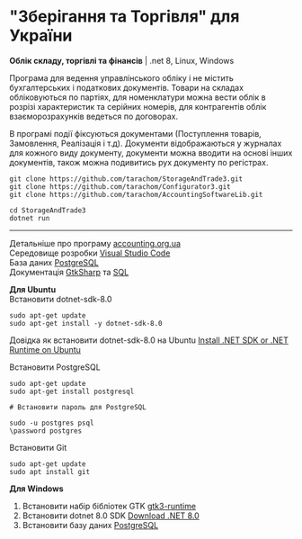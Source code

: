 # "Зберігання та Торгівля" для України
<b>Облік складу, торгівлі та фінансів</b> | .net 8, Linux, Windows <br/>
    
Програма для ведення управлінського обліку і не містить бухгалтерських і податкових документів.
Товари на складах обліковуються по партіях, для номенклатури можна вести облік в розрізі характеристик та серійних номерів, для контрагентів облік взаєморозрахунків ведеться по договорах.

В програмі події фіксуються документами (Поступлення товарів, Замовлення, Реалізація і т.д).
Документи відображаються у журналах для кожного виду документу, документи можна вводити на основі інших документів, також можна подивитись рух документу по регістрах. 

    git clone https://github.com/tarachom/StorageAndTrade3.git
    git clone https://github.com/tarachom/Configurator3.git
    git clone https://github.com/tarachom/AccountingSoftwareLib.git

    cd StorageAndTrade3
    dotnet run

<hr />
 
Детальніше про програму [accounting.org.ua](https://accounting.org.ua/storage_and_trade.html)<br/>
Середовище розробки [Visual Studio Code](https://code.visualstudio.com)<br/>
База даних [PostgreSQL](https://www.enterprisedb.com/downloads/postgres-postgresql-downloads)<br/>
Документація [GtkSharp](https://accounting.org.ua/watch/section/news/code-00000015) та [SQL](https://accounting.org.ua/watch/section/note/code-00000057)<br/>

<b>Для Ubuntu</b><br/>
Встановити dotnet-sdk-8.0

    sudo apt-get update
    sudo apt-get install -y dotnet-sdk-8.0

Довідка як встановити dotnet-sdk-8.0 на Ubuntu [Install .NET SDK or .NET Runtime on Ubuntu](https://learn.microsoft.com/uk-ua/dotnet/core/install/linux-ubuntu-install?tabs=dotnet8&pivots=os-linux-ubuntu-2204)

Встановити PostgreSQL

    sudo apt-get update
    sudo apt-get install postgresql

    # Встановити пароль для PostgreSQL

    sudo -u postgres psql
    \password postgres

Встановити Git

    sudo apt-get update
    sudo apt install git

<b>Для Windows</b> 
1. Встановити набір бібліотек GTK [gtk3-runtime](https://accounting.org.ua/download/gtk3-runtime-3.24.31-2022-01-04-ts-win64.exe)
2. Встановити dotnet 8.0 SDK [Download .NET 8.0](https://dotnet.microsoft.com/en-us/download/dotnet/8.0)
3. Встановити базу даних [PostgreSQL](https://www.enterprisedb.com/downloads/postgres-postgresql-downloads)
